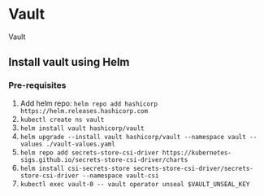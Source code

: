# Vault
Vault

## Install vault using Helm
### Pre-requisites
1. Add helm repo:
   `helm repo add hashicorp https://helm.releases.hashicorp.com`
2. `kubectl create ns vault`
3. `helm install vault hashicorp/vault`
4. `helm upgrade --install vault hashicorp/vault --namespace vault --values ./vault-values.yaml`
5. `helm repo add secrets-store-csi-driver https://kubernetes-sigs.github.io/secrets-store-csi-driver/charts`
6. `helm install csi-secrets-store secrets-store-csi-driver/secrets-store-csi-driver --namespace vault-csi`
7. `kubectl exec vault-0 -- vault operator unseal $VAULT_UNSEAL_KEY`